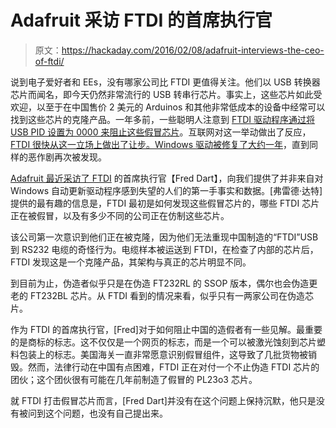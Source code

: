 # Adafruit 采访 FTDI 的首席执行官

> 原文：<https://hackaday.com/2016/02/08/adafruit-interviews-the-ceo-of-ftdi/>

说到电子爱好者和 EEs，没有哪家公司比 FTDI 更值得关注。他们以 USB 转换器芯片而闻名，即今天仍然非常流行的 USB 转串行芯片。事实上，这些芯片如此受欢迎，以至于在中国售价 2 美元的 Arduinos 和其他非常低成本的设备中经常可以找到这些芯片的克隆产品。一年多前，一些聪明人注意到 [FTDI 驱动程序通过将 USB PID 设置为 0000 来阻止这些假冒芯片](http://hackaday.com/2014/10/22/watch-that-windows-update-ftdi-drivers-are-killing-fake-chips/)。互联网对这一举动做出了反应， [FTDI 很快从这一立场上做出了让步。Windows 驱动被修复了大约一年](http://hackaday.com/2014/10/24/ftdi-screws-up-backs-down/)，直到同样的恶作剧再次被发现。

[Adafruit 最近采访了 FTDI](https://blog.adafruit.com/2016/02/08/exclusive-interview-with-fred-dart-ceo-of-ftdi-ftdichip-ftdi-adafruit/) 的首席执行官【Fred Dart】，向我们提供了并非来自对 Windows 自动更新驱动程序感到失望的人们的第一手事实和数据。[弗雷德·达特]提供的最有趣的信息是，FTDI 最初是如何发现这些假冒芯片的，哪些 FTDI 芯片正在被假冒，以及有多少不同的公司正在仿制这些芯片。

该公司第一次意识到他们正在被克隆，因为他们无法重现中国制造的“FTDI”USB 到 RS232 电缆的奇怪行为。电缆样本被运送到 FTDI，在检查了内部的芯片后，FTDI 发现这是一个克隆产品，其架构与真正的芯片明显不同。

到目前为止，伪造者似乎只是在伪造 FT232RL 的 SSOP 版本，偶尔也会伪造更老的 FT232BL 芯片。从 FTDI 看到的情况来看，似乎只有一两家公司在伪造芯片。

作为 FTDI 的首席执行官，[Fred]对于如何阻止中国的造假者有一些见解。最重要的是商标的标志。这不仅仅是一个网页的标志，而是一个可以被激光蚀刻到芯片塑料包装上的标志。美国海关一直非常愿意识别假冒组件，这导致了几批货物被销毁。然而，法律行动在中国有点困难，FTDI 正在对付一个不止伪造 FTDI 芯片的团伙；这个团伙很有可能在几年前制造了假冒的 PL23o3 芯片。

就 FTDI 打击假冒芯片而言，[Fred Dart]并没有在这个问题上保持沉默，他只是没有被问到这个问题，也没有自己提出来。